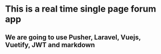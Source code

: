 # This is a real time single page forum app

## We are going to use Pusher, Laravel, Vuejs, Vuetify, JWT and markdown